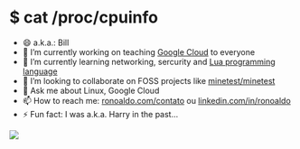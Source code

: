 # $ cat /proc/cpuinfo

- 😄 a.k.a.: Bill
- 🔭 I’m currently working on teaching [Google Cloud](https://www.arki1.com/) to everyone
- 🌱 I’m currently learning networking, sercurity and [Lua programming language](http://www.lua.org/)
- 👯 I’m looking to collaborate on FOSS projects like [minetest/minetest](https://github.com/minetest)
- 💬 Ask me about Linux, Google Cloud
- 📫 How to reach me: [ronoaldo.com/contato](ronoaldo.com/contato) ou [linkedin.com/in/ronoaldo](linkedin.com/in/ronoaldo)
- ⚡ Fun fact: I was a.k.a. Harry in the past...

![](https://sdk.bitmoji.com/render/panel/c7cb9dee-3c6f-488e-96e3-76db13f87c0d-9587fab9-1787-48bb-b7dd-aaf8ebbb46b0-v1.png?transparent=1&palette=1)
